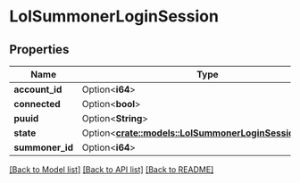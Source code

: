# LolSummonerLoginSession

## Properties

Name | Type | Description | Notes
------------ | ------------- | ------------- | -------------
**account_id** | Option<**i64**> |  | [optional]
**connected** | Option<**bool**> |  | [optional]
**puuid** | Option<**String**> |  | [optional]
**state** | Option<[**crate::models::LolSummonerLoginSessionStates**](LolSummonerLoginSessionStates.md)> |  | [optional]
**summoner_id** | Option<**i64**> |  | [optional]

[[Back to Model list]](../README.md#documentation-for-models) [[Back to API list]](../README.md#documentation-for-api-endpoints) [[Back to README]](../README.md)


